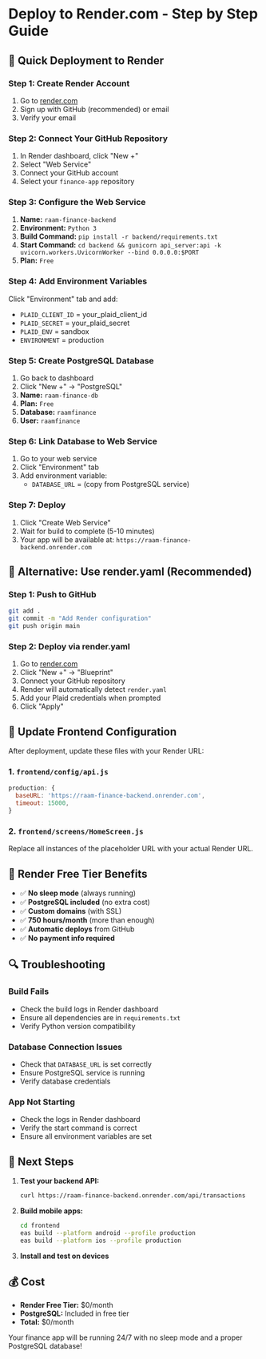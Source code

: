 # Deploy to Render.com - Step by Step Guide

## 🚀 Quick Deployment to Render

### Step 1: Create Render Account
1. Go to [render.com](https://render.com)
2. Sign up with GitHub (recommended) or email
3. Verify your email

### Step 2: Connect Your GitHub Repository
1. In Render dashboard, click "New +"
2. Select "Web Service"
3. Connect your GitHub account
4. Select your `finance-app` repository

### Step 3: Configure the Web Service
1. **Name:** `raam-finance-backend`
2. **Environment:** `Python 3`
3. **Build Command:** `pip install -r backend/requirements.txt`
4. **Start Command:** `cd backend && gunicorn api_server:api -k uvicorn.workers.UvicornWorker --bind 0.0.0.0:$PORT`
5. **Plan:** `Free`

### Step 4: Add Environment Variables
Click "Environment" tab and add:
- `PLAID_CLIENT_ID` = your_plaid_client_id
- `PLAID_SECRET` = your_plaid_secret
- `PLAID_ENV` = sandbox
- `ENVIRONMENT` = production

### Step 5: Create PostgreSQL Database
1. Go back to dashboard
2. Click "New +" → "PostgreSQL"
3. **Name:** `raam-finance-db`
4. **Plan:** `Free`
5. **Database:** `raamfinance`
6. **User:** `raamfinance`

### Step 6: Link Database to Web Service
1. Go to your web service
2. Click "Environment" tab
3. Add environment variable:
   - `DATABASE_URL` = (copy from PostgreSQL service)

### Step 7: Deploy
1. Click "Create Web Service"
2. Wait for build to complete (5-10 minutes)
3. Your app will be available at: `https://raam-finance-backend.onrender.com`

## 🔧 Alternative: Use render.yaml (Recommended)

### Step 1: Push to GitHub
```bash
git add .
git commit -m "Add Render configuration"
git push origin main
```

### Step 2: Deploy via render.yaml
1. Go to [render.com](https://render.com)
2. Click "New +" → "Blueprint"
3. Connect your GitHub repository
4. Render will automatically detect `render.yaml`
5. Add your Plaid credentials when prompted
6. Click "Apply"

## 📱 Update Frontend Configuration

After deployment, update these files with your Render URL:

### 1. `frontend/config/api.js`
```javascript
production: {
  baseURL: 'https://raam-finance-backend.onrender.com',
  timeout: 15000,
}
```

### 2. `frontend/screens/HomeScreen.js`
Replace all instances of the placeholder URL with your actual Render URL.

## 🎯 Render Free Tier Benefits

- ✅ **No sleep mode** (always running)
- ✅ **PostgreSQL included** (no extra cost)
- ✅ **Custom domains** (with SSL)
- ✅ **750 hours/month** (more than enough)
- ✅ **Automatic deploys** from GitHub
- ✅ **No payment info required**

## 🔍 Troubleshooting

### Build Fails
- Check the build logs in Render dashboard
- Ensure all dependencies are in `requirements.txt`
- Verify Python version compatibility

### Database Connection Issues
- Check that `DATABASE_URL` is set correctly
- Ensure PostgreSQL service is running
- Verify database credentials

### App Not Starting
- Check the logs in Render dashboard
- Verify the start command is correct
- Ensure all environment variables are set

## 🎉 Next Steps

1. **Test your backend API:**
   ```bash
   curl https://raam-finance-backend.onrender.com/api/transactions
   ```

2. **Build mobile apps:**
   ```bash
   cd frontend
   eas build --platform android --profile production
   eas build --platform ios --profile production
   ```

3. **Install and test on devices**

## 💰 Cost
- **Render Free Tier:** $0/month
- **PostgreSQL:** Included in free tier
- **Total:** $0/month

Your finance app will be running 24/7 with no sleep mode and a proper PostgreSQL database! 